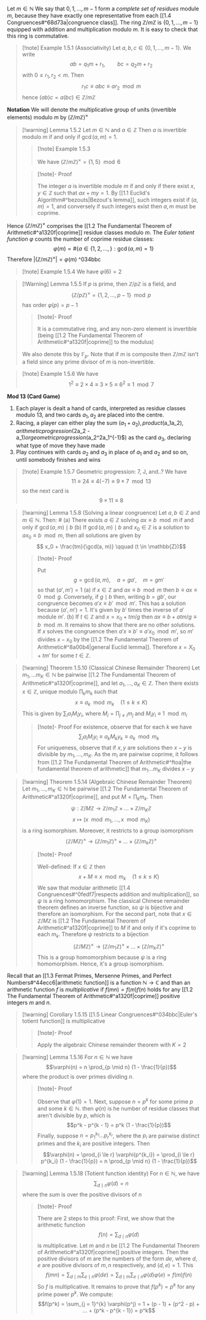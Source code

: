 Let $m \in \mathbb{N}$ We say that $0, 1,..., m-1$ form a *complete set of residues* module $m$, because they have exactly one representative from each [[1.4 Congruences#^68d73a|congruence class]]. The ring $\mathbb{Z}/m\mathbb{Z}$ is $\{0, 1, ..., m - 1\}$ equipped with addition and multiplication modulo $m$. It is easy to check that this ring is commutative.

>[!note] Example 1.5.1 (Associativity)
>Let $a, b, c \in \{0,1,..., m-1\}$. We write 
>$$ab = q_1m + r_1, \qquad bc = q_2m+r_2$$ 
>with $0 \le r_1, r_2 < m$. Then 
>$$r_1 c \equiv abc \equiv ar_2 \mod m$$ 
>hence $(ab)c = a(bc) \in \mathbb{Z}/m\mathbb{Z}$ 

**Notation** We will denote the multiplicative group of units (invertible elements) modulo $m$ by ($\mathbb{Z}/m\mathbb{Z})^{\times}$ 

>[!warning] Lemma 1.5.2
>Let $m \in \mathbb{N}$ and $a \in \mathbb{Z}$ Then $a$ is invertible modulo $m$ if and only if $\gcd(a, m) = 1$. 
>>[!note] Example 1.5.3 
>>
>>We have $(\mathbb{Z}/m\mathbb{Z})^{\times} = \{1, 5\} \mod 6$ 
>
>>[!note]- Proof
>>
>>The integer $a$ is invertible module $m$ if and only if there exist $x, y \in \mathbb{Z}$ such that $ax + my = 1$. By [[1.1 Euclid's Algorithm#^bezouts|Bezout's lemma]], such integers exist if $(a, m) = 1$, and conversely if such integers exist then $a, m$ must be coprime.

Hence $(\mathbb{Z}/m\mathbb{Z})^{\times}$ comprises the [[1.2 The Fundamental Theorem of Arithmetic#^a1320f|coprime]] residue classes modulo $m$. The *Euler totient function $\varphi$* counts the number of coprime residue classes: 
$$\varphi(m) = \#\{a \in \{1, 2, ..., \} : \gcd(a, m) = 1\}$$ Therefore $|(\mathbb{Z}/m\mathbb{Z})^{\times}| = \varphi(m)$  ^034bbc

>[!note] Example 1.5.4 
>We have $\varphi(6) = 2$

>[!Warning] Lemma 1.5.5 
>If $p$ is prime, then $\mathbb{Z}/p\mathbb{Z}$ is a field, and 
>$$(\mathbb{Z}/p\mathbb{Z})^{\times} = \{1, 2,..., p - 1\} \mod p$$ 
>has order $\varphi(p) = p - 1$ 
>>[!note]- Proof
>>
>>It is a commutative ring, and any non-zero element is invertible (being [[1.2 The Fundamental Theorem of Arithmetic#^a1320f|coprime]] to the modulus)
>
>We also denote this by $\mathbb{F}_p$. Note that if $m$ is composite then $\mathbb{Z}/m\mathbb{Z}$ isn't a field since any prime divisor of $m$ is non-invertible. 

>[!note] Example 1.5.6 
>We have 
>$$1^2 \equiv 2 \times 4 \equiv 3 \times 5 \equiv 6^2 \equiv 1 \mod 7$$ 


**Mod 13 (Card Game)** 
1. Each player is dealt a hand of cards, interpreted as residue classes modulo 13, and two cards $a_1, a_2$ are placed into the centre. 
2. Racing, a player can either play the sum ($a_1 + a_2), product ($a_1a_2$), arithmetic progression ($2a_2 - a_1$) or geometric progression ($a_2^2a_1^{-1}$) as the card $a_3$, declaring what type of move they have made 
3. Play continues with cards $a_2$ and $a_3$ in place of $a_1$ and $a_2$ and so on, until somebody finishes and wins 

>[!note] Example 1.5.7 
>Geometric progression: 7, J, and..? We have 
>$$11 \equiv 24 \equiv 4(-7) \equiv 9 \times 7 \mod 13$$
>so the next card is 
>$$9 \times 11 \equiv 8$$

>[!warning] Lemma 1.5.8 (Solving a linear congruence)
>Let $a, b \in \mathbb{Z}$ and $m \in \mathbb{N}$. Then: #
>(a) There exists $a \in \mathbb{Z}$ solving $ax \equiv b\mod m$ if and only if $\gcd(a, m) \mid b$ 
>(b) If $\gcd(a, m) \mid b$ and $x_0 \in \mathbb{Z}$ is a solution to $ax_0 \equiv b \mod m$, then all solutions are given by 
>$$ x_0 + \frac{tm}{\gcd(a, m)} \qquad (t \in \mathbb{Z})$$
>
>>[!note]- Proof
>>
>>Put 
>>$$g = \gcd(a, m), \quad a = ga', \quad m = gm'$$ 
>>so that $(a', m') = 1$
>>(a) if $x \in \mathbb{Z}$ and $ax \equiv b \mod m$ then $b \equiv ax \equiv 0 \mod g$. Conversely, if $g \mid b$ then, writing $b = gb'$, our congruence becomes $a'x \equiv b' \mod m'$. This has a solution because $(a', m') = 1$. It's given by $b'$ times the inverse of $a'$ module $m'$. 
>>(b) If $t \in \mathbb{Z}$ and $x = x_0 + tm/g$ then $ax \equiv b + atm/g \equiv b \mod m$. It remains to show that there are no other solutions. If $x$ solves the congruence then $a'x \equiv b' \equiv a'x_0 \mod m'$, so $m'$ divides $x - x_0$ by the [[1.2 The Fundamental Theorem of Arithmetic#^8a00b4|general Euclid lemma]]. Therefore $x = X_0 + tm'$ for some $t \in \mathbb{Z}$.
>>

>[!warning] Theorem 1.5.10 (Classical Chinese Remainder Theorem)
>Let $m_1,...m_K \in \mathbb{N}$ be pairwise [[1.2 The Fundamental Theorem of Arithmetic#^a1320f|coprime]], and let $a_1, ..., a_K \in \mathbb{Z}$. Then there exists $x \in \mathbb{Z}$, unique modulo $\prod_k m_k$ such that 
>$$x \equiv a_k \mod m_k \quad (1 \le k \le K)$$ 
>This is given by $\sum_i a_i M_i y_i$, where $M_i = \prod_{j \ne i} m_j$ and $M_i y_i \equiv 1 \mod m_i$
>
>>[!note]- Proof
>>For existence, observe that for each $k$ we have 
>>$$\sum_i a_i M_i y_i \equiv a_k M_k y_k \equiv a_k \mod m_k$$
>>For uniqueness, observe that if $x, y$ are solutions then $x - y$ is divisible by $m_1,..., m_K$. As the $m_i$ are pairwise coprime, it follows from [[1.2 The Fundamental Theorem of Arithmetic#^ftoa|the fundamental theorem of arithmetic]] that $m_1...m_K$ divides $x - y$

>[!warning] Theorem 1.5.14 (Algebraic Chinese Remainder Theorem)
>Let $m_1,...,m_K \in \mathbb{N}$ be pairwise [[1.2 The Fundamental Theorem of Arithmetic#^a1320f|coprime]], and put $M = \prod_k m_k$. Then 
>$$\psi : \mathbb{Z}/M\mathbb{Z} \to \mathbb{Z}/m_1 \mathbb{Z} \times ... \times \mathbb{Z}/m_K\mathbb{Z}$$ 
>$$x \mapsto (x \mod m_1,..., x \mod m_K)$$
>is a ring isomorphism. Moreover, it restricts to a group isomorphism
>$$(\mathbb{Z}/M\mathbb{Z})^{\times} \to (\mathbb{Z}/m_1\mathbb{Z})^{\times} \times ... \times (\mathbb{Z}/m_k\mathbb{Z})^{\times}$$
>>[!note]- Proof
>>
>>Well-defined: If $x \in \mathbb{Z}$ then 
>>$$x + M \equiv x \mod m_k \quad (1 \le k \le K)$$ 
>>We saw that modular arithmetic [[1.4 Congruences#^0fedf7|respects addition and multiplication]], so $\psi$ is a ring homomorphism. The classical Chinese remainder theorem defines an inverse function, so $\psi$ is bijective and therefore an isomorphism. 
>>For the second part, note that $x \in \mathbb{Z}/M\mathbb{Z}$ is [[1.2 The Fundamental Theorem of Arithmetic#^a1320f|coprime]] to $M$ if and only if it's coprime to each $m_k$. Therefore $\psi$ restricts to a bijection 
>>$$(\mathbb{Z}/M\mathbb{Z})^{\times} \to (\mathbb{Z}/ m_1 \mathbb{Z})^{\times} \times ... \times (\mathbb{Z}/m_k\mathbb{Z})^{\times}$$
>>This is a group homomorphism because $\psi$ is a ring homomorphism. Hence, it's a group isomorphism. 

Recall that an [[1.3 Fermat Primes, Mersenne Primes, and Perfect Numbers#^44ecc6|arithmetic function]] is a function $\mathbb{N} \to \mathbb{C}$ and than an arithmetic function $f$ is *multiplicative* if $f(mn) = f(m) f(n)$ holds for any [[1.2 The Fundamental Theorem of Arithmetic#^a1320f|coprime]] positive integers $m$ and $n$. 

>[!warning] Corollary 1.5.15
>[[1.5 Linear Congruences#^034bbc|Euler's totient function]] is multiplicative
>>[!note]- Proof 
>>
>>Apply the algebraic Chinese remainder theorem with $K = 2$

>[!warning] Lemma 1.5.16
>For $n \in \mathbb{N}$ we have 
>$$\varphi(n) = n \prod_{p \mid n} (1 - \frac{1}{p})$$ 
>where the product is over primes dividing $n$. 
>>[!note]- Proof 
>>
>>Observe that $\varphi(1) = 1$. Next, suppose $n = p^k$ for some prime $p$ and some $k \in \mathbb{N}$. then $\varphi(n)$ is he number of residue classes that aren't divisible by $p$, which is 
>>$$p^k - p^{k - 1} = p^k (1 - \frac{1}{p})$$
>>Finally, suppose $n = p_1^{k_1}...p_r^{k_r}$, where the $p_i$ are pairwise distinct primes and the $k_i$ are positive integers. Then 
>>$$\varphi(n) = \prod_{i \le r} \varphi(p^{k_i}) = \prod_{i \le r} p^{k_i} (1 - \frac{1}{p}) = n \prod_{p \mid n} (1 - \frac{1}{p})$$

>[!warning] Lemma 1.5.18 (Totient function identity)
>For $n \in \mathbb{N}$, we have 
>$$\sum_{d \mid n} \varphi(d) = n$$ 
>where the sum is over the positive divisors of $n$
>>[!note]- Proof 
>>
>>There are 2 steps to this proof:
>>First, we show that the arithmetic function 
>>$$f(n) = \sum_{d \mid n} \varphi(d)$$ 
>>is multiplicative. Let $m$ and $n$ be [[1.2 The Fundamental Theorem of Arithmetic#^a1320f|coprime]] positive integers. Then the positive divisors of $m$ are the numbers of the form $de$, where $d, e$ are positive divisors of $m, n$ respectively, and $(d, e) = 1$. This 
>>$$f(mn) = \sum_{d \mid m} \sum_{e \mid n} \varphi(de) = \sum_{d \mid m} \sum_{e \mid n} \varphi(d)\varphi(e) = f(m)f(n)$$ 
>>So $f$ is multiplicative. 
>>It remains to prove that $f(p^k) = p^k$ for any prime power $p^k$. We compute:
>>$$f(p^k) = \sum_{j = 1}^{k} \varphi(p^j) = 1 + (p - 1) + (p^2 - p) + ... + (p^k - p^{k - 1}) = p^k$$ 

